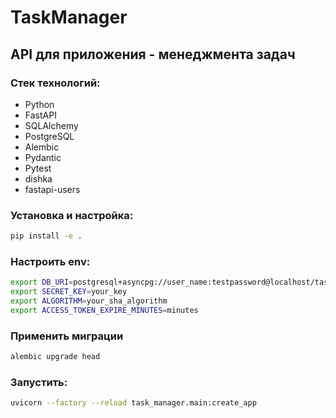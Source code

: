 # TaskManager

## API для приложения - менеджмента задач

### Стек технологий:
- Python
- FastAPI
- SQLAlchemy
- PostgreSQL
- Alembic
- Pydantic
- Pytest
- dishka
- fastapi-users
### Установка и настройка:

```bash
pip install -e .
```

### Настроить env:
```bash
export DB_URI=postgresql+asyncpg://user_name:testpassword@localhost/task_manager
export SECRET_KEY=your_key
export ALGORITHM=your_sha_algorithm
export ACCESS_TOKEN_EXPIRE_MINUTES=minutes
```
### Применить миграции
```bash
alembic upgrade head
```
### Запустить:

```bash
uvicorn --factory --reload task_manager.main:create_app
```
